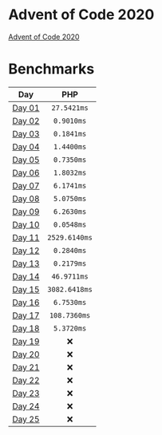 # Advent of Code 2020

[Advent of Code 2020](https://adventofcode.com/2020)

# Benchmarks

| Day | PHP |
|:-------------:|:-------------:|
| [Day 01](Day_01) | `27.5421ms` |
| [Day 02](Day_02) | `0.9010ms` |
| [Day 03](Day_03) | `0.1841ms` |
| [Day 04](Day_04) | `1.4400ms` |
| [Day 05](Day_05) | `0.7350ms` |
| [Day 06](Day_06) | `1.8032ms` |
| [Day 07](Day_07) | `6.1741ms` |
| [Day 08](Day_08) | `5.0750ms` |
| [Day 09](Day_09) | `6.2630ms` |
| [Day 10](Day_10) | `0.0548ms` |
| [Day 11](Day_11) | `2529.6140ms` |
| [Day 12](Day_12) | `0.2840ms` |
| [Day 13](Day_13) | `0.2179ms` |
| [Day 14](Day_14) | `46.9711ms` |
| [Day 15](Day_15) | `3082.6418ms` |
| [Day 16](Day_16) | `6.7530ms` |
| [Day 17](Day_17) | `108.7360ms` |
| [Day 18](Day_18) | `5.3720ms` |
| [Day 19](Day_19) | :x: |
| [Day 20](Day_20) | :x: |
| [Day 21](Day_21) | :x: |
| [Day 22](Day_22) | :x: |
| [Day 23](Day_23) | :x: |
| [Day 24](Day_24) | :x: |
| [Day 25](Day_25) | :x: |
